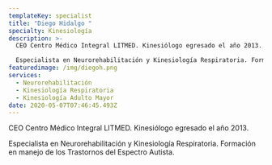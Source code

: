 ```yaml
---
templateKey: specialist
title: "Diego Hidalgo "
specialty: Kinesiología
description: >-
  CEO Centro Médico Integral LITMED. Kinesiólogo egresado el año 2013.

  Especialista en Neurorehabilitación y Kinesiología Respiratoria. Formación en manejo de los Trastornos del Espectro Autista.
featuredimage: /img/diegoh.png
services:
  - Neurorehabilitación
  - Kinesiología Respiratoria
  - Kinesiología Adulto Mayor
date: 2020-05-07T07:46:45.493Z
---
```

CEO Centro Médico Integral LITMED. Kinesiólogo egresado el año 2013. 

Especialista en Neurorehabilitación y Kinesiología Respiratoria. Formación en manejo de los Trastornos del Espectro Autista.